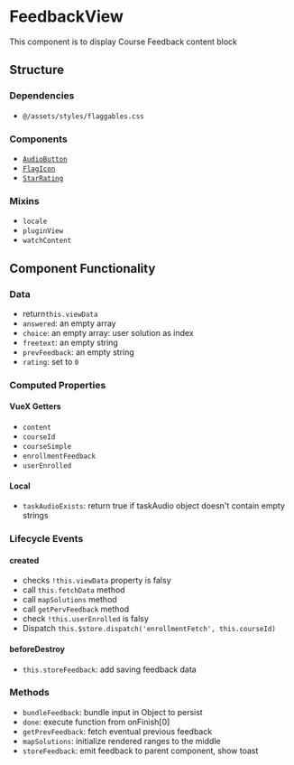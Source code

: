 FeedbackView
===============
This component is to display Course Feedback content block

## Structure

### Dependencies
* `@/assets/styles/flaggables.css`

### Components
* [`AudioButton`](../../helpers/audio-button)
* [`FlagIcon`](../../course/flag/flag-icon)
* [`StarRating`](..vue-rate-it)

### Mixins
* `locale`
* `pluginView`
* `watchContent`

Component Functionality
---------
### Data
- return`this.viewData`
- `answered`: an empty array 
- `choice`: an empty array: user solution as index 
- `freetext`: an empty string 
- `prevFeedback`: an empty string 
- `rating`: set to `0`

### Computed Properties
#### VueX Getters
- `content`
- `courseId`
- `courseSimple`
- `enrollmentFeedback`
- `userEnrolled`

#### Local
- `taskAudioExists`: return true if taskAudio object doesn't contain empty strings

### Lifecycle Events
#### created
- checks `!this.viewData` property is falsy
- call `this.fetchData` method
- call `mapSolutions` method
- call `getPervFeedback` method
- check `!this.userEnrolled` is falsy
- Dispatch `this.$store.dispatch('enrollmentFetch', this.courseId)`

#### beforeDestroy
- `this.storeFeedback`: add saving feedback data 

### Methods
- `bundleFeedback`: bundle input in Object to persist 
- `done`: execute function from onFinish[0] 
- `getPrevFeedback`: fetch eventual previous feedback 
- `mapSolutions`: initialize rendered ranges to the middle
- `storeFeedback`: emit feedback to parent component, show toast 
